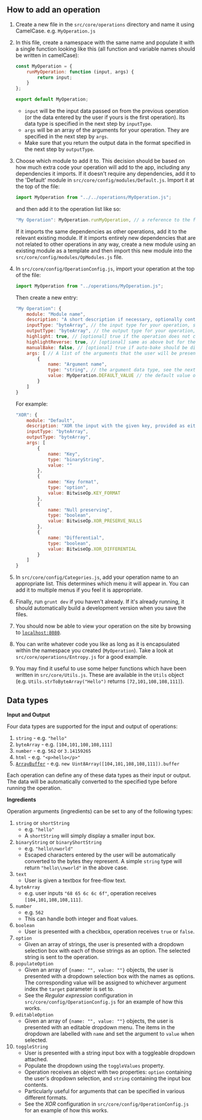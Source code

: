 ## How to add an operation

 1. Create a new file in the `src/core/operations` directory and name it using CamelCase. e.g. `MyOperation.js`
 2. In this file, create a namespace with the same name and populate it with a single function looking like this (all function and variable names should be written in camelCase):
    
    ```javascript
    const MyOperation = {
        runMyOperation: function (input, args) {
            return input;
        }
    };

    export default MyOperation;
    ```

    - `input` will be the input data passed on from the previous operation (or the data entered by the user if yours is the first operation). Its data type is specified in the next step by `inputType`.
    - `args` will be an array of the arguments for your operation. They are specified in the next step by `args`.
    - Make sure that you return the output data in the format specified in the next step by `outputType`.

 3. Choose which module to add it to. This decision should be based on how much extra code your operation will add to the app, including any dependencies it imports. If it doesn't require any dependencies, add it to the 'Default' module in `src/core/config/modules/Default.js`. Import it at the top of the file:

    ```javascript
    import MyOperation from "../../operations/MyOperation.js";
    ```

    and then add it to the operation list like so:

    ```javascript
    "My Operation": MyOperation.runMyOperation, // a reference to the function that runs your operation 
    ```

    If it imports the same dependencies as other operations, add it to the relevant existing module. If it imports entirely new dependencies that are not related to other operations in any way, create a new module using an existing module as a template and then import this new module into the `src/core/config/modules/OpModules.js` file.
 4. In `src/core/config/OperationConfig.js`, import your operation at the top of the file:

    ```javascript
    import MyOperation from "../operations/MyOperation.js";
    ```

    Then create a new entry:

    ```javascript
	"My Operation": {
		module: "Module name",
		description: "A short description if necessary, optionally containing HTML code (e.g. lists and paragraphs)",
		inputType: "byteArray", // the input type for your operation, see the next section for valid types
		outputType: "byteArray", // the output type for your operation, see the next section for valid types
		highlight: true, // [optional] true if the operation does not change the position of bytes in the output (so that highlighting can be calculated)
		highlightReverse: true, // [optional] same as above but for the reverse of the operation (output to input highlighting)
		manualBake: false, // [optional] true if auto-bake should be disabled when this operation is added to the recipe
		args: [ // A list of the arguments that the user will be presented with
			{
				name: "Argument name",
				type: "string", // the argument data type, see the next section for valid types
				value: MyOperation.DEFAULT_VALUE // the default value of the argument
			}
		]
	}
    ```
        
    For example:
    
    ```javascript
	"XOR": {
		module: "Default",
		description: "XOR the input with the given key, provided as either a hex or ASCII string.<br>e.g. fe023da5<br><br><b>Options</b><br><u>Null preserving:</u> If the current byte is 0x00 or the same as the key, skip it.<br><br><u>Differential:</u> Set the key to the value of the previously decoded byte.",
		inputType: "byteArray",
		outputType: "byteArray",
		args: [
			{
				name: "Key",
				type: "binaryString",
				value: ""
			},
			{
				name: "Key format",
				type: "option",
				value: BitwiseOp.KEY_FORMAT
			},
			{
				name: "Null preserving",
				type: "boolean",
				value: BitwiseOp.XOR_PRESERVE_NULLS
			},
			{
				name: "Differential",
				type: "boolean",
				value: BitwiseOp.XOR_DIFFERENTIAL
			}
		]
	}
    ```
        
 5. In `src/core/config/Categories.js`, add your operation name to an appropriate list. This determines which menu it will appear in. You can add it to multiple menus if you feel it is appropriate.
 6. Finally, run `grunt dev` if you haven't already. If it's already running, it should automatically build a development version when you save the files.
 7. You should now be able to view your operation on the site by browsing to [`localhost:8080`](http://localhost:8080).
 8. You can write whatever code you like as long as it is encapsulated within the namespace you created (`MyOperation`). Take a look at `src/core/operations/Entropy.js` for a good example.
 9. You may find it useful to use some helper functions which have been written in `src/core/Utils.js`. These are available in the `Utils` object (e.g. `Utils.strToByteArray("Hello")` returns `[72,101,108,108,111]`).
 

## Data types

**Input and Output**

Four data types are supported for the input and output of operations:

 1. `string` - e.g. `"hello"`
 2. `byteArray` - e.g. `[104,101,108,108,111]`
 3. `number` - e.g. `562` or `3.14159265`
 4. `html` - e.g. `"<p>hello</p>"`
 5. [`ArrayBuffer`](https://developer.mozilla.org/en-US/docs/Web/JavaScript/Reference/Global_Objects/ArrayBuffer) - e.g. `new Uint8Array([104,101,108,108,111]).buffer`
 
Each operation can define any of these data types as their input or output. The data will be automatically converted to the specified type before running the operation.

**Ingredients**

Operation arguments (ingredients) can be set to any of the following types:

 1. `string` or `shortString`
     - e.g. `"hello"`
     - A `shortString` will simply display a smaller input box.
 2. `binaryString` or `binaryShortString`
     - e.g. `"hello\nworld"`
     - Escaped characters entered by the user will be automatically converted to the bytes they represent. A simple `string` type will return `"hello\\nworld"` in the above case.
 3. `text`
     - User is given a textbox for free-flow text.
 4. `byteArray`
     - e.g. user inputs `"68 65 6c 6c 6f"`, operation receives `[104,101,108,108,111]`.
 5. `number`
     - e.g. `562`
     - This can handle both integer and float values.
 6. `boolean`
     - User is presented with a checkbox, operation receives `true` or `false`.
 7. `option`
     - Given an array of strings, the user is presented with a dropdown selection box with each of those strings as an option. The selected string is sent to the operation.
 7. `populateOption`
     - Given an array of `{name: "", value: ""}` objects, the user is presented with a dropdown selection box with the names as options. The corresponding value will be assigned to whichever argument index the `target` parameter is set to.
     - See the *Regular expression* configuration in `src/core/config/OperationConfig.js` for an example of how this works.
 8. `editableOption`
     - Given an array of `{name: "", value: ""}` objects, the user is presented with an editable dropdown menu. The items in the dropdown are labelled with `name` and set the argument to `value` when selected.
 9. `toggleString`
     - User is presented with a string input box with a toggleable dropdown attached.
     - Populate the dropdown using the `toggleValues` property.
     - Operation receives an object with two properties: `option` containing the user's dropdown selection, and `string` containing the input box contents.
     - Particularly useful for arguments that can be specified in various different formats.
     - See the *XOR* configuration in `src/core/config/OperationConfig.js` for an example of how this works.
